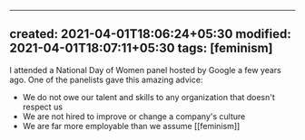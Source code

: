 

---
created: 2021-04-01T18:06:24+05:30
modified: 2021-04-01T18:07:11+05:30
tags: [feminism]
---
 I attended a National Day of Women panel hosted by Google a few years ago. One of the panelists gave this amazing advice:

* We do not owe our talent and skills to any organization that doesn't respect us
* We are not hired to improve or change a company's culture
* We are far more employable than we assume 
[[feminism]]
